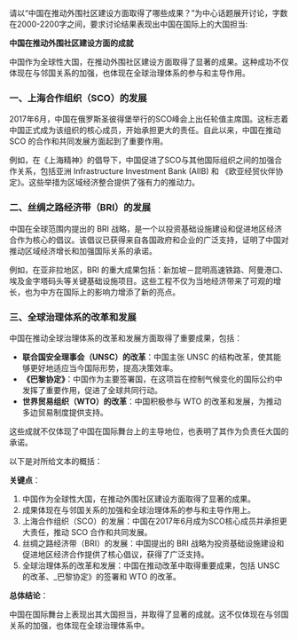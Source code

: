 请以“中国在推动外围社区建设方面取得了哪些成果？”为中心话题展开讨论，字数在2000-2200字之间，要求讨论结果表现出中国在国际上的大国担当:

**中国在推动外围社区建设方面的成就**

中国作为全球性大国，在推动外围社区建设方面取得了显著的成果。这种成功不仅体现在与邻国关系的加强，也体现在全球治理体系的参与和主导作用。

### 一、上海合作组织（SCO）的发展

2017年6月，中国在俄罗斯圣彼得堡举行的SCO峰会上出任轮值主席国。这标志着中国正式成为该组织的核心成员，开始承担更大的责任。自此以来，中国在推动 SCO 的合作和共同发展方面起到了重要作用。

例如，在《上海精神》的倡导下，中国促进了SCO与其他国际组织之间的加强合作关系，包括亚洲 Infrastructure Investment Bank (AIIB) 和 《欧亚经贸伙伴协定》。这些举措为区域经济整合提供了强有力的推动力。

### 二、丝绸之路经济带（BRI）的发展

中国在全球范围内提出的 BRI 战略，是一个以投资基础设施建设和促进地区经济合作为核心的倡议。该倡议已获得来自各国政府和企业的广泛支持，证明了中国对推动区域经济增长和加强国际关系的承诺。

例如，在亚非拉地区，BRI 的重大成果包括：新加坡－昆明高速铁路、阿曼港口、埃及金字塔码头等关键基础设施项目。这些工程不仅为当地经济带来了可观的增长，也为中方在国际上的影响力增添了新的亮点。

### 三、全球治理体系的改革和发展

中国在推动全球治理体系的改革和发展方面取得了重要成果，包括：

* **联合国安全理事会（UNSC）的改革**：中国主张 UNSC 的结构改革，使其能够更好地适应当今国际形势，提高决策效率。
* **《巴黎协定》**：中国作为主要签署国，在这项旨在控制气候变化的国际公约中发挥了重要作用，促进了全球共同行动。
* **世界贸易组织（WTO）的改革**：中国积极参与 WTO 的改革和发展，为推动多边贸易制度提供支持。

这些成就不仅体现了中国在国际舞台上的主导地位，也表明了其作为负责任大国的承诺。

以下是对所给文本的概括：

**关键点**：

1. 中国作为全球性大国，在推动外围社区建设方面取得了显著的成果。
2. 成果体现在与邻国关系的加强和全球治理体系的参与和主导作用上。
3. 上海合作组织（SCO）的发展：中国在2017年6月成为SCO核心成员并承担更大责任，推动 SCO 合作和共同发展。
4. 丝绸之路经济带（BRI）的发展：中国提出的 BRI 战略为投资基础设施建设和促进地区经济合作提供了核心倡议，获得了广泛支持。
5. 全球治理体系的改革和发展：中国在推动改革中取得重要成果，包括 UNSC 的改革、_巴黎协定》的签署和 WTO 的改革。

**总体结论**：

中国在国际舞台上表现出其大国担当，并取得了显著的成就。这不仅体现在与邻国关系的加强，也体现在全球治理体系中。

